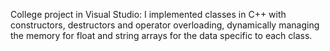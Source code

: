 College project in Visual Studio: 
I implemented classes in C++ with constructors, destructors and operator overloading, dynamically managing the memory for float and string arrays for the data specific to each class.
